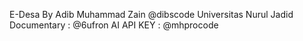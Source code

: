 E-Desa By Adib Muhammad Zain @dibscode Universitas Nurul Jadid
Documentary : @6ufron
AI API KEY : @mhprocode